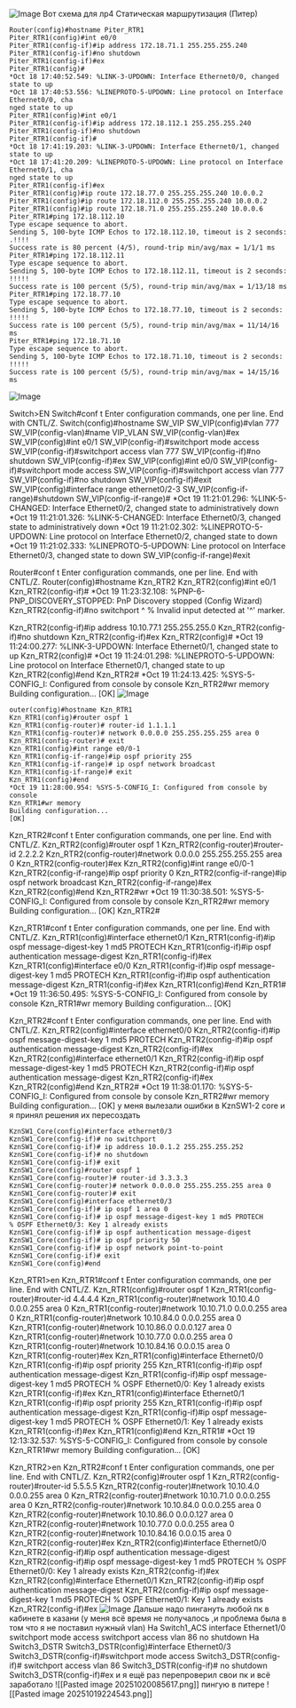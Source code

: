 ![Image](<https://github.com/Ro1FZ/Test-work-Sedinkin/blob/main/%D0%A1%D0%B5%D1%82%D0%B8/Pasted%20image%2020251018193314.png?raw=true>)
Вот схема для лр4
Cтатическая маршрутизация (Питер)
```
Router(config)#hostname Piter_RTR1
Piter_RTR1(config)#int e0/0
Piter_RTR1(config-if)#ip address 172.18.71.1 255.255.255.240
Piter_RTR1(config-if)#no shutdown
Piter_RTR1(config-if)#ex
Piter_RTR1(config)#
*Oct 18 17:40:52.549: %LINK-3-UPDOWN: Interface Ethernet0/0, changed state to up
*Oct 18 17:40:53.556: %LINEPROTO-5-UPDOWN: Line protocol on Interface Ethernet0/0, cha                                                                                                                        nged state to up
Piter_RTR1(config)#int e0/1
Piter_RTR1(config-if)#ip address 172.18.112.1 255.255.255.240
Piter_RTR1(config-if)#no shutdown
Piter_RTR1(config-if)#
*Oct 18 17:41:19.203: %LINK-3-UPDOWN: Interface Ethernet0/1, changed state to up
*Oct 18 17:41:20.209: %LINEPROTO-5-UPDOWN: Line protocol on Interface Ethernet0/1, cha                                                                                                                        nged state to up
Piter_RTR1(config-if)#ex
Piter_RTR1(config)#ip route 172.18.77.0 255.255.255.240 10.0.0.2
Piter_RTR1(config)#ip route 172.18.112.0 255.255.255.240 10.0.0.2
Piter_RTR1(config)#ip route 172.18.71.0 255.255.255.240 10.0.0.6
Piter_RTR1#ping 172.18.112.10
Type escape sequence to abort.
Sending 5, 100-byte ICMP Echos to 172.18.112.10, timeout is 2 seconds:
.!!!!
Success rate is 80 percent (4/5), round-trip min/avg/max = 1/1/1 ms
Piter_RTR1#ping 172.18.112.11
Type escape sequence to abort.
Sending 5, 100-byte ICMP Echos to 172.18.112.11, timeout is 2 seconds:
!!!!!
Success rate is 100 percent (5/5), round-trip min/avg/max = 1/13/18 ms
Piter_RTR1#ping 172.18.77.10
Type escape sequence to abort.
Sending 5, 100-byte ICMP Echos to 172.18.77.10, timeout is 2 seconds:
!!!!!
Success rate is 100 percent (5/5), round-trip min/avg/max = 11/14/16 ms
Piter_RTR1#ping 172.18.71.10
Type escape sequence to abort.
Sending 5, 100-byte ICMP Echos to 172.18.71.10, timeout is 2 seconds:
!!!!!
Success rate is 100 percent (5/5), round-trip min/avg/max = 14/15/16 ms

```
![Image](<https://github.com/Ro1FZ/Test-work-Sedinkin/blob/main/%D0%A1%D0%B5%D1%82%D0%B8/Pasted%20image%2020251019140810.png?raw=true>)

Switch>EN
Switch#conf t
Enter configuration commands, one per line.  End with CNTL/Z.
Switch(config)#hostname SW_VIP
SW_VIP(config)#vlan 777
SW_VIP(config-vlan)#name VIP_VLAN
SW_VIP(config-vlan)#ex
SW_VIP(config)#int e0/1
SW_VIP(config-if)#switchport mode access
SW_VIP(config-if)#switchport access vlan 777
SW_VIP(config-if)#no shutdown
SW_VIP(config-if)#ex
SW_VIP(config)#int e0/0
SW_VIP(config-if)#switchport mode access
SW_VIP(config-if)#switchport access vlan 777
SW_VIP(config-if)#no shutdown
SW_VIP(config-if)#exit
SW_VIP(config)#interface range ethernet0/2-3
SW_VIP(config-if-range)#shutdown
SW_VIP(config-if-range)#
*Oct 19 11:21:01.296: %LINK-5-CHANGED: Interface Ethernet0/2, changed state to administratively down
*Oct 19 11:21:01.326: %LINK-5-CHANGED: Interface Ethernet0/3, changed state to administratively down
*Oct 19 11:21:02.302: %LINEPROTO-5-UPDOWN: Line protocol on Interface Ethernet0/2, changed state to down
*Oct 19 11:21:02.333: %LINEPROTO-5-UPDOWN: Line protocol on Interface Ethernet0/3, changed state to down
SW_VIP(config-if-range)#exit

Router#conf t
Enter configuration commands, one per line.  End with CNTL/Z.
Router(config)#hostname Kzn_RTR2
Kzn_RTR2(config)#int e0/1
Kzn_RTR2(config-if)#
*Oct 19 11:23:32.108: %PNP-6-PNP_DISCOVERY_STOPPED: PnP Discovery stopped (Config Wizard)
Kzn_RTR2(config-if)#no switchport
                        ^
% Invalid input detected at '^' marker.

Kzn_RTR2(config-if)#ip address 10.10.77.1 255.255.255.0
Kzn_RTR2(config-if)#no shutdown
Kzn_RTR2(config-if)#ex
Kzn_RTR2(config)#
*Oct 19 11:24:00.277: %LINK-3-UPDOWN: Interface Ethernet0/1, changed state to up
Kzn_RTR2(config)#
*Oct 19 11:24:01.298: %LINEPROTO-5-UPDOWN: Line protocol on Interface Ethernet0/1, changed state to up
Kzn_RTR2(config)#end
Kzn_RTR2#
*Oct 19 11:24:13.425: %SYS-5-CONFIG_I: Configured from console by console
Kzn_RTR2#wr memory
Building configuration...
[OK]
![Image](<https://github.com/Ro1FZ/Test-work-Sedinkin/blob/main/%D0%A1%D0%B5%D1%82%D0%B8/Pasted%20image%2020251019142547.png?raw=true>)

```
outer(config)#hostname Kzn_RTR1
Kzn_RTR1(config)#router ospf 1
Kzn_RTR1(config-router)# router-id 1.1.1.1
Kzn_RTR1(config-router)# network 0.0.0.0 255.255.255.255 area 0
Kzn_RTR1(config-router)# exit
Kzn_RTR1(config)#int range e0/0-1
Kzn_RTR1(config-if-range)#ip ospf priority 255
Kzn_RTR1(config-if-range)# ip ospf network broadcast
Kzn_RTR1(config-if-range)# exit
Kzn_RTR1(config)#end
*Oct 19 11:28:00.954: %SYS-5-CONFIG_I: Configured from console by console
Kzn_RTR1#wr memory
Building configuration...
[OK]

```
Kzn_RTR2#conf t
Enter configuration commands, one per line.  End with CNTL/Z.
Kzn_RTR2(config)#router ospf 1
Kzn_RTR2(config-router)#router-id 2.2.2.2
Kzn_RTR2(config-router)#network 0.0.0.0 255.255.255.255 area 0
Kzn_RTR2(config-router)#ex
Kzn_RTR2(config)#int range e0/0-1
Kzn_RTR2(config-if-range)#ip ospf priority 0
Kzn_RTR2(config-if-range)#ip ospf network broadcast
Kzn_RTR2(config-if-range)#ex
Kzn_RTR2(config)#end
Kzn_RTR2#wr
*Oct 19 11:30:38.501: %SYS-5-CONFIG_I: Configured from console by console
Kzn_RTR2#wr memory
Building configuration...
[OK]
Kzn_RTR2#


Kzn_RTR1#conf t
Enter configuration commands, one per line.  End with CNTL/Z.
Kzn_RTR1(config)#interface ethernet0/1
Kzn_RTR1(config-if)#ip ospf message-digest-key 1 md5 PROTECH
Kzn_RTR1(config-if)#ip ospf authentication message-digest
Kzn_RTR1(config-if)#ex
Kzn_RTR1(config)#interface e0/0
Kzn_RTR1(config-if)#ip ospf message-digest-key 1 md5 PROTECH
Kzn_RTR1(config-if)#ip ospf authentication message-digest
Kzn_RTR1(config-if)#ex
Kzn_RTR1(config)#end
Kzn_RTR1#
*Oct 19 11:36:50.495: %SYS-5-CONFIG_I: Configured from console by console
Kzn_RTR1#wr memory
Building configuration...
[OK]

Kzn_RTR2#conf t
Enter configuration commands, one per line.  End with CNTL/Z.
Kzn_RTR2(config)#interface ethernet0/0
Kzn_RTR2(config-if)#ip ospf message-digest-key 1 md5 PROTECH
Kzn_RTR2(config-if)#ip ospf authentication message-digest
Kzn_RTR2(config-if)#ex
Kzn_RTR2(config)#interface ethernet0/1
Kzn_RTR2(config-if)#ip ospf message-digest-key 1 md5 PROTECH
Kzn_RTR2(config-if)#ip ospf authentication message-digest
Kzn_RTR2(config-if)#ex
Kzn_RTR2(config)#end
Kzn_RTR2#
*Oct 19 11:38:01.170: %SYS-5-CONFIG_I: Configured from console by console
Kzn_RTR2#wr memory
Building configuration...
[OK]
 у меня вылезали ошибки в  KznSW1-2 core и я принял решения их пересоздать
 ```
KznSW1_Core(config)#interface ethernet0/3
KznSW1_Core(config-if)# no switchport
KznSW1_Core(config-if)# ip address 10.0.1.2 255.255.255.252
KznSW1_Core(config-if)# no shutdown
KznSW1_Core(config-if)# exit
KznSW1_Core(config)#router ospf 1
KznSW1_Core(config-router)# router-id 3.3.3.3
KznSW1_Core(config-router)# network 0.0.0.0 255.255.255.255 area 0
KznSW1_Core(config-router)# exit
KznSW1_Core(config)#interface ethernet0/3
KznSW1_Core(config-if)# ip ospf 1 area 0
KznSW1_Core(config-if)# ip ospf message-digest-key 1 md5 PROTECH
% OSPF Ethernet0/3: Key 1 already exists
KznSW1_Core(config-if)# ip ospf authentication message-digest
KznSW1_Core(config-if)# ip ospf priority 50
KznSW1_Core(config-if)# ip ospf network point-to-point
KznSW1_Core(config-if)# exit
KznSW1_Core(config)#end
```
 Kzn_RTR1>en
Kzn_RTR1#conf t
Enter configuration commands, one per line.  End with CNTL/Z.
Kzn_RTR1(config)#router ospf 1
Kzn_RTR1(config-router)#router-id 4.4.4.4
Kzn_RTR1(config-router)#network 10.10.4.0 0.0.0.255 area 0
Kzn_RTR1(config-router)#network 10.10.71.0 0.0.0.255 area 0
Kzn_RTR1(config-router)#network 10.10.84.0 0.0.0.255 area 0
Kzn_RTR1(config-router)#network 10.10.86.0 0.0.0.127 area 0
Kzn_RTR1(config-router)#network 10.10.77.0 0.0.0.255 area 0
Kzn_RTR1(config-router)#network 10.10.84.16 0.0.0.15 area 0
Kzn_RTR1(config-router)#ex
Kzn_RTR1(config)#interface Ethernet0/0
Kzn_RTR1(config-if)#ip ospf priority 255
Kzn_RTR1(config-if)#ip ospf authentication message-digest
Kzn_RTR1(config-if)#ip ospf message-digest-key 1 md5 PROTECH
% OSPF Ethernet0/0: Key 1 already exists
Kzn_RTR1(config-if)#ex
Kzn_RTR1(config)#interface Ethernet0/1
Kzn_RTR1(config-if)#ip ospf priority 255
Kzn_RTR1(config-if)#ip ospf authentication message-digest
Kzn_RTR1(config-if)#ip ospf message-digest-key 1 md5 PROTECH
% OSPF Ethernet0/1: Key 1 already exists
Kzn_RTR1(config-if)#ex
Kzn_RTR1(config)#end
Kzn_RTR1#
*Oct 19 12:13:32.537: %SYS-5-CONFIG_I: Configured from console by console
Kzn_RTR1#wr memory
Building configuration...
[OK]

Kzn_RTR2>en
Kzn_RTR2#conf t
Enter configuration commands, one per line.  End with CNTL/Z.
Kzn_RTR2(config)#router ospf 1
Kzn_RTR2(config-router)#router-id 5.5.5.5
Kzn_RTR2(config-router)#network 10.10.4.0 0.0.0.255 area 0
Kzn_RTR2(config-router)#network 10.10.71.0 0.0.0.255 area 0
Kzn_RTR2(config-router)#network 10.10.84.0 0.0.0.255 area 0
Kzn_RTR2(config-router)#network 10.10.86.0 0.0.0.127 area 0
Kzn_RTR2(config-router)#network 10.10.77.0 0.0.0.255 area 0
Kzn_RTR2(config-router)#network 10.10.84.16 0.0.0.15 area 0
Kzn_RTR2(config-router)#ex
Kzn_RTR2(config)#interface Ethernet0/0
Kzn_RTR2(config-if)#ip ospf authentication message-digest
Kzn_RTR2(config-if)#ip ospf message-digest-key 1 md5 PROTECH
% OSPF Ethernet0/0: Key 1 already exists
Kzn_RTR2(config-if)#ex
Kzn_RTR2(config)#interface Ethernet0/1
Kzn_RTR2(config-if)#ip ospf authentication message-digest
Kzn_RTR2(config-if)#ip ospf message-digest-key 1 md5 PROTECH
% OSPF Ethernet0/1: Key 1 already exists
Kzn_RTR2(config-if)#ex
![Image](<https://github.com/Ro1FZ/Test-work-Sedinkin/blob/main/%D0%A1%D0%B5%D1%82%D0%B8/Pasted%20image%2020251019235041.png?raw=true>)
Дальше надо пингануть любой пк в кабинете в казани (у меня всё время не получалось ,и проблема была в том что я не поставил нужный vlan)
 На Switch1_ACS
 interface Ethernet1/0
 switchport mode access
 switchport access vlan 86
 no shutdown
  На Switch3_DSTR
  Switch3_DSTR(config)#interface Ethernet0/3
Switch3_DSTR(config-if)#switchport mode access
Switch3_DSTR(config-if)# switchport access vlan 86
Switch3_DSTR(config-if)# no shutdown
Switch3_DSTR(config-if)#ex
и я ещё раз перепроверил свои пк и всё заработало 
![[Pasted image 20251020085617.png]]
пингую в питере
![[Pasted image 20251019224543.png]]